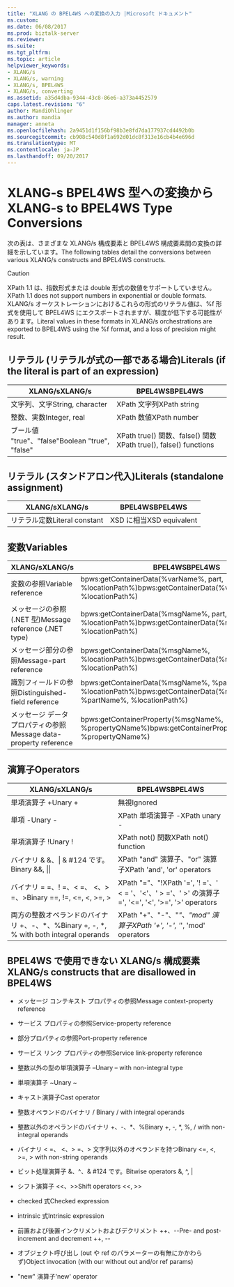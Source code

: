 ```yaml
---
title: "XLANG の BPEL4WS への変換の入力 |Microsoft ドキュメント"
ms.custom: 
ms.date: 06/08/2017
ms.prod: biztalk-server
ms.reviewer: 
ms.suite: 
ms.tgt_pltfrm: 
ms.topic: article
helpviewer_keywords:
- XLANG/s
- XLANG/s, warning
- XLANG/s, BPEL4WS
- XLANG/s, converting
ms.assetid: a35d4dba-9344-43c8-86e6-a373a4452579
caps.latest.revision: "6"
author: MandiOhlinger
ms.author: mandia
manager: anneta
ms.openlocfilehash: 2a9451d1f156bf98b3e8fd7da177937cd4492b0b
ms.sourcegitcommit: cb908c540d8f1a692d01dc8f313e16cb4b4e696d
ms.translationtype: MT
ms.contentlocale: ja-JP
ms.lasthandoff: 09/20/2017
---
```

# <a name="xlang-s-to-bpel4ws-type-conversions"></a><span data-ttu-id="df311-102">XLANG-s BPEL4WS 型への変換から</span><span class="sxs-lookup"><span data-stu-id="df311-102">XLANG-s to BPEL4WS Type Conversions</span></span>
<span data-ttu-id="df311-103">次の表は、さまざまな XLANG/s 構成要素と BPEL4WS 構成要素間の変換の詳細を示しています。</span><span class="sxs-lookup"><span data-stu-id="df311-103">The following tables detail the conversions between various XLANG/s constructs and BPEL4WS constructs.</span></span>  
  
> [!CAUTION]
>  <span data-ttu-id="df311-104">XPath 1.1 は、指数形式または double 形式の数値をサポートしていません。</span><span class="sxs-lookup"><span data-stu-id="df311-104">XPath 1.1 does not support numbers in exponential or double formats.</span></span> <span data-ttu-id="df311-105">XLANG/s オーケストレーションにおけるこれらの形式のリテラル値は、%f 形式を使用して BPEL4WS にエクスポートされますが、精度が低下する可能性があります。</span><span class="sxs-lookup"><span data-stu-id="df311-105">Literal values in these formats in XLANG/s orchestrations are exported to BPEL4WS using the %f format, and a loss of precision might result.</span></span>  
  
## <a name="literals-if-the-literal-is-part-of-an-expression"></a><span data-ttu-id="df311-106">リテラル (リテラルが式の一部である場合)</span><span class="sxs-lookup"><span data-stu-id="df311-106">Literals (if the literal is part of an expression)</span></span>  
  
|<span data-ttu-id="df311-107">XLANG/s</span><span class="sxs-lookup"><span data-stu-id="df311-107">XLANG/s</span></span>|<span data-ttu-id="df311-108">BPEL4WS</span><span class="sxs-lookup"><span data-stu-id="df311-108">BPEL4WS</span></span>|  
|--------------|-------------|  
|<span data-ttu-id="df311-109">文字列、文字</span><span class="sxs-lookup"><span data-stu-id="df311-109">String, character</span></span>|<span data-ttu-id="df311-110">XPath 文字列</span><span class="sxs-lookup"><span data-stu-id="df311-110">XPath string</span></span>|  
|<span data-ttu-id="df311-111">整数、実数</span><span class="sxs-lookup"><span data-stu-id="df311-111">Integer, real</span></span>|<span data-ttu-id="df311-112">XPath 数値</span><span class="sxs-lookup"><span data-stu-id="df311-112">XPath number</span></span>|  
|<span data-ttu-id="df311-113">ブール値 "true"、"false"</span><span class="sxs-lookup"><span data-stu-id="df311-113">Boolean "true", "false"</span></span>|<span data-ttu-id="df311-114">XPath true() 関数、false() 関数</span><span class="sxs-lookup"><span data-stu-id="df311-114">XPath true(), false() functions</span></span>|  
  
## <a name="literals-standalone-assignment"></a><span data-ttu-id="df311-115">リテラル (スタンドアロン代入)</span><span class="sxs-lookup"><span data-stu-id="df311-115">Literals (standalone assignment)</span></span>  
  
|<span data-ttu-id="df311-116">XLANG/s</span><span class="sxs-lookup"><span data-stu-id="df311-116">XLANG/s</span></span>|<span data-ttu-id="df311-117">BPEL4WS</span><span class="sxs-lookup"><span data-stu-id="df311-117">BPEL4WS</span></span>|  
|--------------|-------------|  
|<span data-ttu-id="df311-118">リテラル定数</span><span class="sxs-lookup"><span data-stu-id="df311-118">Literal constant</span></span>|<span data-ttu-id="df311-119">XSD に相当</span><span class="sxs-lookup"><span data-stu-id="df311-119">XSD equivalent</span></span>|  
  
## <a name="variables"></a><span data-ttu-id="df311-120">変数</span><span class="sxs-lookup"><span data-stu-id="df311-120">Variables</span></span>  
  
|<span data-ttu-id="df311-121">XLANG/s</span><span class="sxs-lookup"><span data-stu-id="df311-121">XLANG/s</span></span>|<span data-ttu-id="df311-122">BPEL4WS</span><span class="sxs-lookup"><span data-stu-id="df311-122">BPEL4WS</span></span>|  
|--------------|-------------|  
|<span data-ttu-id="df311-123">変数の参照</span><span class="sxs-lookup"><span data-stu-id="df311-123">Variable reference</span></span>|<span data-ttu-id="df311-124">bpws:getContainerData(%varName%,  part, %locationPath%)</span><span class="sxs-lookup"><span data-stu-id="df311-124">bpws:getContainerData(%varName%,  part, %locationPath%)</span></span>|  
|<span data-ttu-id="df311-125">メッセージの参照 (.NET 型)</span><span class="sxs-lookup"><span data-stu-id="df311-125">Message reference (.NET type)</span></span>|<span data-ttu-id="df311-126">bpws:getContainerData(%msgName%, part, %locationPath%)</span><span class="sxs-lookup"><span data-stu-id="df311-126">bpws:getContainerData(%msgName%, part, %locationPath%)</span></span>|  
|<span data-ttu-id="df311-127">メッセージ部分の参照</span><span class="sxs-lookup"><span data-stu-id="df311-127">Message-part reference</span></span>|<span data-ttu-id="df311-128">bpws:getContainerData(%msgName%, %locationPath%)</span><span class="sxs-lookup"><span data-stu-id="df311-128">bpws:getContainerData(%msgName%, %locationPath%)</span></span>|  
|<span data-ttu-id="df311-129">識別フィールドの参照</span><span class="sxs-lookup"><span data-stu-id="df311-129">Distinguished-field reference</span></span>|<span data-ttu-id="df311-130">bpws:getContainerData(%msgName%, %partName%, %locationPath%)</span><span class="sxs-lookup"><span data-stu-id="df311-130">bpws:getContainerData(%msgName%, %partName%, %locationPath%)</span></span>|  
|<span data-ttu-id="df311-131">メッセージ データ プロパティの参照</span><span class="sxs-lookup"><span data-stu-id="df311-131">Message data-property reference</span></span>|<span data-ttu-id="df311-132">bpws:getContainerProperty(%msgName%, %propertyQName%)</span><span class="sxs-lookup"><span data-stu-id="df311-132">bpws:getContainerProperty(%msgName%, %propertyQName%)</span></span>|  
  
## <a name="operators"></a><span data-ttu-id="df311-133">演算子</span><span class="sxs-lookup"><span data-stu-id="df311-133">Operators</span></span>  
  
|<span data-ttu-id="df311-134">XLANG/s</span><span class="sxs-lookup"><span data-stu-id="df311-134">XLANG/s</span></span>|<span data-ttu-id="df311-135">BPEL4WS</span><span class="sxs-lookup"><span data-stu-id="df311-135">BPEL4WS</span></span>|  
|--------------|-------------|  
|<span data-ttu-id="df311-136">単項演算子 +</span><span class="sxs-lookup"><span data-stu-id="df311-136">Unary +</span></span>|<span data-ttu-id="df311-137">無視</span><span class="sxs-lookup"><span data-stu-id="df311-137">Ignored</span></span>|  
|<span data-ttu-id="df311-138">単項 -</span><span class="sxs-lookup"><span data-stu-id="df311-138">Unary -</span></span>|<span data-ttu-id="df311-139">XPath 単項演算子 -</span><span class="sxs-lookup"><span data-stu-id="df311-139">XPath unary -</span></span>|  
|<span data-ttu-id="df311-140">単項演算子 !</span><span class="sxs-lookup"><span data-stu-id="df311-140">Unary !</span></span>|<span data-ttu-id="df311-141">XPath not() 関数</span><span class="sxs-lookup"><span data-stu-id="df311-141">XPath not() function</span></span>|  
|<span data-ttu-id="df311-142">バイナリ & &、&#124; & #124 です。</span><span class="sxs-lookup"><span data-stu-id="df311-142">Binary &&, &#124;&#124;</span></span>|<span data-ttu-id="df311-143">XPath "and" 演算子、"or" 演算子</span><span class="sxs-lookup"><span data-stu-id="df311-143">XPath 'and', 'or' operators</span></span>|  
|<span data-ttu-id="df311-144">バイナリ = =、! =、< =、 \<、> =、></span><span class="sxs-lookup"><span data-stu-id="df311-144">Binary ==, !=, <=, \<, >=, ></span></span>|<span data-ttu-id="df311-145">XPath "="、"!</span><span class="sxs-lookup"><span data-stu-id="df311-145">XPath '=', '!</span></span> <span data-ttu-id="df311-146">='、' < = '、'\<'、' > ='、' >' の演算子</span><span class="sxs-lookup"><span data-stu-id="df311-146">=', '<=', '\<', '>=', '>' operators</span></span>|  
|<span data-ttu-id="df311-147">両方の整数オペランドのバイナリ +、-、*、%</span><span class="sxs-lookup"><span data-stu-id="df311-147">Binary +, -, *, % with both integral operands</span></span>|<span data-ttu-id="df311-148">XPath "+"、"-"、"*"、"mod" 演算子</span><span class="sxs-lookup"><span data-stu-id="df311-148">XPath '+', '-', '*', 'mod' operators</span></span>|  
  
## <a name="xlangs-constructs-that-are-disallowed-in-bpel4ws"></a><span data-ttu-id="df311-149">BPEL4WS で使用できない XLANG/s 構成要素</span><span class="sxs-lookup"><span data-stu-id="df311-149">XLANG/s constructs that are disallowed in BPEL4WS</span></span>  
  
-   <span data-ttu-id="df311-150">メッセージ コンテキスト プロパティの参照</span><span class="sxs-lookup"><span data-stu-id="df311-150">Message context-property reference</span></span>  
  
-   <span data-ttu-id="df311-151">サービス プロパティの参照</span><span class="sxs-lookup"><span data-stu-id="df311-151">Service-property reference</span></span>  
  
-   <span data-ttu-id="df311-152">部分プロパティの参照</span><span class="sxs-lookup"><span data-stu-id="df311-152">Port-property reference</span></span>  
  
-   <span data-ttu-id="df311-153">サービス リンク プロパティの参照</span><span class="sxs-lookup"><span data-stu-id="df311-153">Service link-property reference</span></span>  
  
-   <span data-ttu-id="df311-154">整数以外の型の単項演算子 –</span><span class="sxs-lookup"><span data-stu-id="df311-154">Unary – with non-integral type</span></span>  
  
-   <span data-ttu-id="df311-155">単項演算子 ~</span><span class="sxs-lookup"><span data-stu-id="df311-155">Unary ~</span></span>  
  
-   <span data-ttu-id="df311-156">キャスト演算子</span><span class="sxs-lookup"><span data-stu-id="df311-156">Cast operator</span></span>  
  
-   <span data-ttu-id="df311-157">整数オペランドのバイナリ / </span><span class="sxs-lookup"><span data-stu-id="df311-157">Binary / with integral operands</span></span>  
  
-   <span data-ttu-id="df311-158">整数以外のオペランドのバイナリ +、-、*、%</span><span class="sxs-lookup"><span data-stu-id="df311-158">Binary +, -, *, %, / with non-integral operands</span></span>  
  
-   <span data-ttu-id="df311-159">バイナリ < =、 \<、> =、> 文字列以外のオペランドを持つ</span><span class="sxs-lookup"><span data-stu-id="df311-159">Binary <=, \<, >=, > with non-string operands</span></span>  
  
-   <span data-ttu-id="df311-160">ビット処理演算子 &、^、& #124 です。</span><span class="sxs-lookup"><span data-stu-id="df311-160">Bitwise operators &, ^, &#124;</span></span>  
  
-   <span data-ttu-id="df311-161">シフト演算子 <\<、>></span><span class="sxs-lookup"><span data-stu-id="df311-161">Shift operators <\<, >></span></span>  
  
-   <span data-ttu-id="df311-162">checked 式</span><span class="sxs-lookup"><span data-stu-id="df311-162">Checked expression</span></span>  
  
-   <span data-ttu-id="df311-163">intrinsic 式</span><span class="sxs-lookup"><span data-stu-id="df311-163">Intrinsic expression</span></span>  
  
-   <span data-ttu-id="df311-164">前置および後置インクリメントおよびデクリメント ++、--</span><span class="sxs-lookup"><span data-stu-id="df311-164">Pre- and post- increment and decrement ++, --</span></span>  
  
-   <span data-ttu-id="df311-165">オブジェクト呼び出し (out や ref のパラメーターの有無にかかわらず)</span><span class="sxs-lookup"><span data-stu-id="df311-165">Object invocation (with our without out and/or ref params)</span></span>  
  
-   <span data-ttu-id="df311-166">"new" 演算子</span><span class="sxs-lookup"><span data-stu-id="df311-166">'new' operator</span></span>